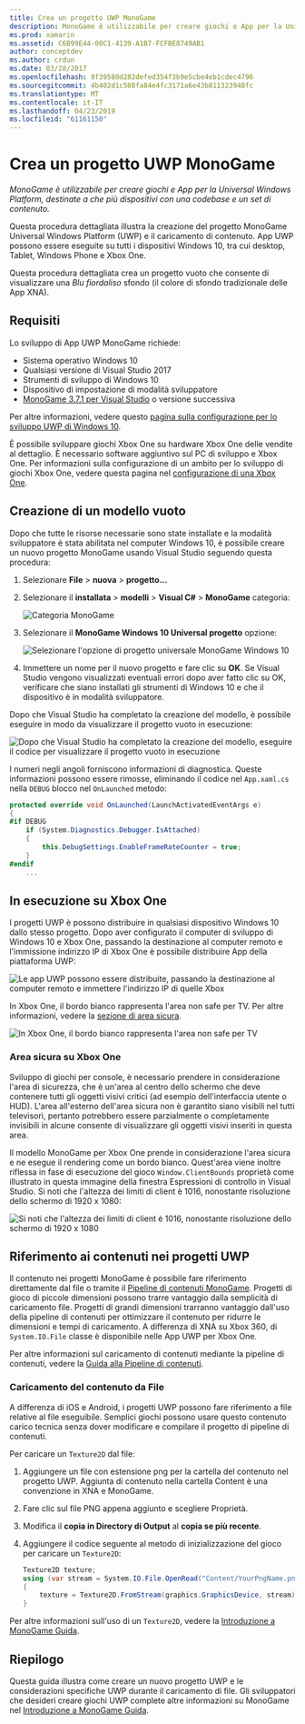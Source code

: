 ```yaml
---
title: Crea un progetto UWP MonoGame
description: MonoGame è utilizzabile per creare giochi e App per la Universal Windows Platform, destinate a che più dispositivi con una codebase e un set di contenuto.
ms.prod: xamarin
ms.assetid: C6B99E44-00C1-4139-A1B7-FCFBE8749AB1
author: conceptdev
ms.author: crdun
ms.date: 03/28/2017
ms.openlocfilehash: 9f39580d282defed354f3b9e5cbe4eb1cdec4796
ms.sourcegitcommit: 4b402d1c508fa84e4fc3171a6e43b811323948fc
ms.translationtype: MT
ms.contentlocale: it-IT
ms.lasthandoff: 04/23/2019
ms.locfileid: "61161150"
---
```

# <a name="creating-a-monogame-uwp-project"></a>Crea un progetto UWP MonoGame

_MonoGame è utilizzabile per creare giochi e App per la Universal Windows Platform, destinate a che più dispositivi con una codebase e un set di contenuto._

Questa procedura dettagliata illustra la creazione del progetto MonoGame Universal Windows Platform (UWP) e il caricamento di contenuto. App UWP possono essere eseguite su tutti i dispositivi Windows 10, tra cui desktop, Tablet, Windows Phone e Xbox One.

Questa procedura dettagliata crea un progetto vuoto che consente di visualizzare una *Blu fiordaliso* sfondo (il colore di sfondo tradizionale delle App XNA).

## <a name="requirements"></a>Requisiti

Lo sviluppo di App UWP MonoGame richiede:

- Sistema operativo Windows 10
- Qualsiasi versione di Visual Studio 2017
- Strumenti di sviluppo di Windows 10
- Dispositivo di impostazione di modalità sviluppatore
- [MonoGame 3.7.1 per Visual Studio](http://community.monogame.net/t/monogame-3-7-1-release/11173) o versione successiva

Per altre informazioni, vedere questo [pagina sulla configurazione per lo sviluppo UWP di Windows 10](https://msdn.microsoft.com/windows/uwp/get-started/get-set-up).

È possibile sviluppare giochi Xbox One su hardware Xbox One delle vendite al dettaglio. È necessario software aggiuntivo sul PC di sviluppo e Xbox One. Per informazioni sulla configurazione di un ambito per lo sviluppo di giochi Xbox One, vedere questa pagina nel [configurazione di una Xbox One](https://msdn.microsoft.com/windows/uwp/xbox-apps/index).

## <a name="creating-an-empty-template"></a>Creazione di un modello vuoto

Dopo che tutte le risorse necessarie sono state installate e la modalità sviluppatore è stata abilitata nel computer Windows 10, è possibile creare un nuovo progetto MonoGame usando Visual Studio seguendo questa procedura:

1. Selezionare **File** > **nuova** > **progetto...**
1. Selezionare il **installata** > **modelli** > **Visual C#**   >  **MonoGame** categoria:

    ![](uwp-images/image1.png "Categoria MonoGame")

1. Selezionare il **MonoGame Windows 10 Universal progetto** opzione:

    ![](uwp-images/image2.png "Selezionare l'opzione di progetto universale MonoGame Windows 10")

1. Immettere un nome per il nuovo progetto e fare clic su **OK**.
Se Visual Studio vengono visualizzati eventuali errori dopo aver fatto clic su OK, verificare che siano installati gli strumenti di Windows 10 e che il dispositivo è in modalità sviluppatore.

Dopo che Visual Studio ha completato la creazione del modello, è possibile eseguire in modo da visualizzare il progetto vuoto in esecuzione:

![](uwp-images/image3.png "Dopo che Visual Studio ha completato la creazione del modello, eseguire il codice per visualizzare il progetto vuoto in esecuzione")

I numeri negli angoli forniscono informazioni di diagnostica. Queste informazioni possono essere rimosse, eliminando il codice nel `App.xaml.cs` nella `DEBUG` blocco nel `OnLaunched` metodo:


```csharp
protected override void OnLaunched(LaunchActivatedEventArgs e)
{
#if DEBUG
    if (System.Diagnostics.Debugger.IsAttached)
    {
        this.DebugSettings.EnableFrameRateCounter = true;
    }
#endif
    ...
```

## <a name="running-on-xbox-one"></a>In esecuzione su Xbox One

I progetti UWP è possono distribuire in qualsiasi dispositivo Windows 10 dallo stesso progetto. Dopo aver configurato il computer di sviluppo di Windows 10 e Xbox One, passando la destinazione al computer remoto e l'immissione indirizzo IP di Xbox One è possibile distribuire App della piattaforma UWP:

![](uwp-images/remote.png "Le app UWP possono essere distribuite, passando la destinazione al computer remoto e immettere l'indirizzo IP di quelle Xbox")

In Xbox One, il bordo bianco rappresenta l'area non safe per TV. Per altre informazioni, vedere la [sezione di area sicura](#safe-area-on-xbox-one).

![](uwp-images/safearea.png "In Xbox One, il bordo bianco rappresenta l'area non safe per TV")

### <a name="safe-area-on-xbox-one"></a>Area sicura su Xbox One

Sviluppo di giochi per console, è necessario prendere in considerazione l'area di sicurezza, che è un'area al centro dello schermo che deve contenere tutti gli oggetti visivi critici (ad esempio dell'interfaccia utente o HUD). L'area all'esterno dell'area sicura non è garantito siano visibili nel tutti televisori, pertanto potrebbero essere parzialmente o completamente invisibili in alcune consente di visualizzare gli oggetti visivi inseriti in questa area.

Il modello MonoGame per Xbox One prende in considerazione l'area sicura e ne esegue il rendering come un bordo bianco. Quest'area viene inoltre riflessa in fase di esecuzione del gioco `Window.ClientBounds` proprietà come illustrato in questa immagine della finestra Espressioni di controllo in Visual Studio. Si noti che l'altezza dei limiti di client è 1016, nonostante risoluzione dello schermo di 1920 x 1080:

![](uwp-images/clientbounds.png "Si noti che l'altezza dei limiti di client è 1016, nonostante risoluzione dello schermo di 1920 x 1080")

## <a name="referencing-content-in-uwp-projects"></a>Riferimento ai contenuti nei progetti UWP

Il contenuto nei progetti MonoGame è possibile fare riferimento direttamente dal file o tramite il [Pipeline di contenuti MonoGame](~/graphics-games/cocossharp/content-pipeline/index.md). Progetti di gioco di piccole dimensioni possono trarre vantaggio dalla semplicità di caricamento file. Progetti di grandi dimensioni trarranno vantaggio dall'uso della pipeline di contenuti per ottimizzare il contenuto per ridurre le dimensioni e tempi di caricamento. A differenza di XNA su Xbox 360, di `System.IO.File` classe è disponibile nelle App UWP per Xbox One.

Per altre informazioni sul caricamento di contenuti mediante la pipeline di contenuti, vedere la [Guida alla Pipeline di contenuti](~/graphics-games/cocossharp/content-pipeline/index.md).

### <a name="loading-content-from-file"></a>Caricamento del contenuto da File

A differenza di iOS e Android, i progetti UWP possono fare riferimento a file relative al file eseguibile. Semplici giochi possono usare questo contenuto carico tecnica senza dover modificare e compilare il progetto di pipeline di contenuti.

Per caricare un `Texture2D` dal file:

1. Aggiungere un file con estensione png per la cartella del contenuto nel progetto UWP. Aggiunta di contenuto nella cartella Content è una convenzione in XNA e MonoGame.
1. Fare clic sul file PNG appena aggiunto e scegliere Proprietà.
1. Modifica il **copia in Directory di Output** al **copia se più recente**.
1. Aggiungere il codice seguente al metodo di inizializzazione del gioco per caricare un `Texture2D`:

    ```csharp
    Texture2D texture;
    using (var stream = System.IO.File.OpenRead("Content/YourPngName.png"))
    {
        texture = Texture2D.FromStream(graphics.GraphicsDevice, stream);
    }
    ```

Per altre informazioni sull'uso di un `Texture2D`, vedere la [Introduzione a MonoGame Guida](~/graphics-games/monogame/introduction/index.md).

## <a name="summary"></a>Riepilogo

Questa guida illustra come creare un nuovo progetto UWP e le considerazioni specifiche UWP durante il caricamento di file. Gli sviluppatori che desideri creare giochi UWP complete altre informazioni su MonoGame nel [Introduzione a MonoGame Guida](~/graphics-games/monogame/introduction/index.md).
